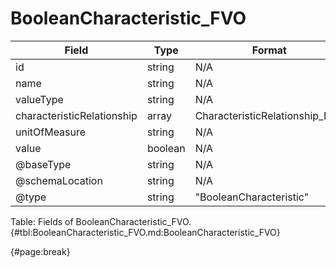 <!--
    ATTENTION: This file was generated via gradle!
               Do NOT manually edit this file! Any such changes will be overwritten!
-->

# BooleanCharacteristic_FVO

| Field | Type | Format | Required |
| ------- | ------- | ------- | --- |
| id | string | N/A | No |
| name | string | N/A | Yes |
| valueType | string | N/A | No |
| characteristicRelationship | array | CharacteristicRelationship_FVO | No |
| unitOfMeasure | string | N/A | No |
| value | boolean | N/A | Yes |
| @baseType | string | N/A | No |
| @schemaLocation | string | N/A | No |
| @type | string | "BooleanCharacteristic" | Yes |

Table: Fields of BooleanCharacteristic_FVO. {#tbl:BooleanCharacteristic_FVO.md:BooleanCharacteristic_FVO}

{#page:break}

